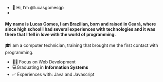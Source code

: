 - 👋 Hi, I’m @lucasgomesgp
- 
#### My name is Lucas Gomes, I am Brazilian, born and raised in Ceará, where since high school I had several experiences with technologies and it was there that I fell in love with the world of programming.

🎓I am a computer technician, training that brought me the first contact with programming.

- 👨‍💻 Focus on Web Development
- 💻Graduating in **Information Systems**
- ✅ Experiences with: Java and Javascript
